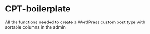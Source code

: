 # CPT-boilerplate
All the functions needed to create a WordPress custom post type with sortable columns in the admin
